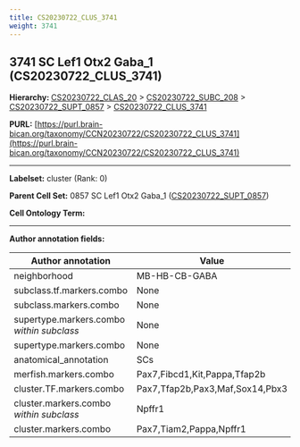 ```yaml
---
title: CS20230722_CLUS_3741
weight: 3741
---
```

## 3741 SC Lef1 Otx2 Gaba_1 (CS20230722_CLUS_3741)
<b>Hierarchy: </b>
[CS20230722_CLAS_20](../CS20230722_CLAS_20) >
[CS20230722_SUBC_208](../CS20230722_SUBC_208) >
[CS20230722_SUPT_0857](../CS20230722_SUPT_0857) >
[CS20230722_CLUS_3741](../CS20230722_CLUS_3741)

**PURL:** [https://purl.brain-bican.org/taxonomy/CCN20230722/CS20230722_CLUS_3741](https://purl.brain-bican.org/taxonomy/CCN20230722/CS20230722_CLUS_3741)

---


**Labelset:** cluster (Rank: 0)

**Parent Cell Set:** 0857 SC Lef1 Otx2 Gaba_1 ([CS20230722_SUPT_0857](../CS20230722_SUPT_0857))



**Cell Ontology Term:** 

[MARKER GENES.]: #


---

[TRANSFERRED ANNOTATIONS.]: #


[AUTHOR ANNOTATION FIELDS.]: #


**Author annotation fields:**

| Author annotation | Value |
|-------------------|-------|
|neighborhood|MB-HB-CB-GABA|
|subclass.tf.markers.combo|None|
|subclass.markers.combo|None|
|supertype.markers.combo _within subclass_|None|
|supertype.markers.combo|None|
|anatomical_annotation|SCs|
|merfish.markers.combo|Pax7,Fibcd1,Kit,Pappa,Tfap2b|
|cluster.TF.markers.combo|Pax7,Tfap2b,Pax3,Maf,Sox14,Pbx3|
|cluster.markers.combo _within subclass_|Npffr1|
|cluster.markers.combo|Pax7,Tiam2,Pappa,Npffr1|
